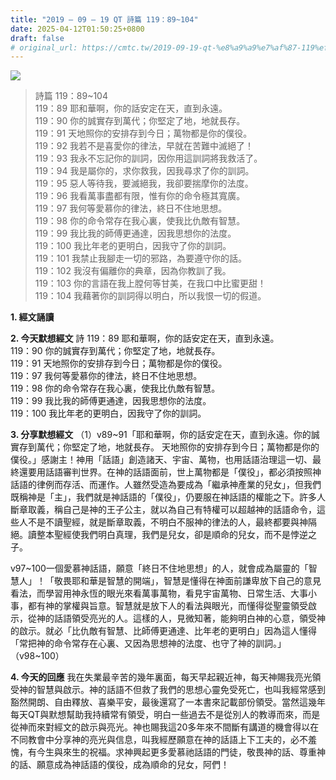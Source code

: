 ```yaml
---
title: "2019 – 09 – 19 QT 詩篇 119：89~104"
date: 2025-04-12T01:50:25+0800
draft: false
# original_url: https://cmtc.tw/2019-09-19-qt-%e8%a9%a9%e7%af%87-119%ef%bc%9a89104
---
```


![](/images/qt.jpg)
> 詩篇 119：89\~104  
> 119：89 耶和華啊，你的話安定在天，直到永遠。  
> 119：90 你的誠實存到萬代；你堅定了地，地就長存。  
> 119：91 天地照你的安排存到今日；萬物都是你的僕役。  
> 119：92 我若不是喜愛你的律法，早就在苦難中滅絕了！  
> 119：93 我永不忘記你的訓詞，因你用這訓詞將我救活了。  
> 119：94 我是屬你的，求你救我，因我尋求了你的訓詞。  
> 119：95 惡人等待我，要滅絕我，我卻要揣摩你的法度。  
> 119：96 我看萬事盡都有限，惟有你的命令極其寬廣。  
> 119：97 我何等愛慕你的律法，終日不住地思想。  
> 119：98 你的命令常存在我心裏，使我比仇敵有智慧。  
> 119：99 我比我的師傅更通達，因我思想你的法度。  
> 119：100 我比年老的更明白，因我守了你的訓詞。  
> 119：101 我禁止我腳走一切的邪路，為要遵守你的話。  
> 119：102 我沒有偏離你的典章，因為你教訓了我。  
> 119：103 你的言語在我上膛何等甘美，在我口中比蜜更甜！  
> 119：104 我藉著你的訓詞得以明白，所以我恨一切的假道。

**1. 經文誦讀**

**2.  今天默想經文**
詩 119：89 耶和華啊，你的話安定在天，直到永遠。  
119：90 你的誠實存到萬代；你堅定了地，地就長存。  
119：91 天地照你的安排存到今日；萬物都是你的僕役。  
119：97 我何等愛慕你的律法，終日不住地思想。  
119：98 你的命令常存在我心裏，使我比仇敵有智慧。  
119：99 我比我的師傅更通達，因我思想你的法度。  
119：100 我比年老的更明白，因我守了你的訓詞。

**3. 分享默想經文**
（1）v89\~91「耶和華啊，你的話安定在天，直到永遠。你的誠實存到萬代；你堅定了地，地就長存。 天地照你的安排存到今日；萬物都是你的僕役。」感謝主！神用「話語」創造諸天、宇宙、萬物，也用話語治理這一切、最終還要用話語審判世界。在神的話語面前，世上萬物都是「僕役」，都必須按照神話語的律例而存活、而運作。人雖然受造為要成為「繼承神產業的兒女」，但我們既稱神是「主」，我們就是神話語的「僕役」，仍要服在神話語的權能之下。許多人斷章取義，稱自己是神的王子公主，就以為自己有特權可以超越神的話語命令，這些人不是不讀聖經，就是斷章取義，不明白不服神的律法的人，最終都要與神隔絕。讀整本聖經使我們明白真理，我們是兒女，卻是順命的兒女，而不是悖逆之子。

v97\~100一個愛慕神話語，願意「終日不住地思想」的人，就會成為屬靈的「智慧人」！「敬畏耶和華是智慧的開端」，智慧是懂得在神面前謙卑放下自己的意見看法，而學習用神永恆的眼光來看萬事萬物，看見宇宙萬物、日常生活、大事小事，都有神的掌權與旨意。智慧就是放下人的看法與眼光，而懂得從聖靈領受啟示，從神的話語領受亮光的人。這樣的人，見微知著，能夠明白神的心意，領受神的啟示。就必「比仇敵有智慧、比師傅更通達、比年老的更明白」因為這人懂得「常把神的命令常存在心裏、又因為思想神的法度、也守了神的訓詞。」（v98\~100）

**4. 今天的回應**
我在失業最辛苦的幾年裏面，每天早起親近神，每天神賜我亮光領受神的智慧與啟示。神的話語不但救了我們的思想心靈免受死亡，也叫我經常感到豁然開朗、自由釋放、喜樂平安，最後還寫了一本書來記載部份領受。當然這幾年每天QT與默想幫助我持續常有領受，明白一些過去不是從別人的教導而來，而是從神而來對經文的啟示與亮光。神也賜我這20多年來不間斷有講道的機會得以在不同教會中分享神的亮光與信息，叫我經歷願意在神的話語上下工夫的，必不羞愧，有今生與來生的祝福。求神興起更多愛慕祂話語的門徒，敬畏神的話、尊重神的話、願意成為神話語的僕役，成為順命的兒女，阿們！
